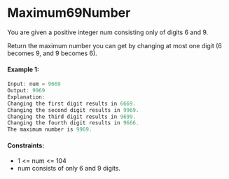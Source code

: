 # Maximum69Number

You are given a positive integer num consisting only of digits 6 and 9.

Return the maximum number you can get by changing at most one digit (6 becomes 9, and 9 becomes 6).

#### Example 1:

```c++
Input: num = 9669
Output: 9969
Explanation: 
Changing the first digit results in 6669.
Changing the second digit results in 9969.
Changing the third digit results in 9699.
Changing the fourth digit results in 9666.
The maximum number is 9969.
```

#### Constraints:

* 1 <= num <= 104
* num consists of only 6 and 9 digits.
